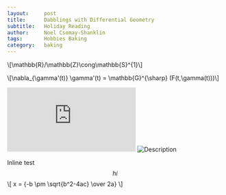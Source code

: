 ```yaml
---
layout:     post
title:      Dabblings with Differential Geometry
subtitle:   Holiday Reading 
author:     Noel Csomay-Shanklin
tags:       Hobbies Baking
category:   baking
---
```

\\[\mathbb{R}/\mathbb{Z}\cong\mathbb{S}^{1}\\]

\\[\nabla_{\gamma'(t)} \gamma'(t) = \mathbb{G}^{\sharp} (F(t,\gamma(t)))\\]

![Description](https://noelc-s.github.io/website/img/DiffGeo1/DiffGeo1ai.pdf)
![Description](http://projectpages.github.io/project-pages/img/Logo_Fairy_Tail_right.png)

Inline test $$hi$$
\\[ x = {-b \pm \sqrt{b^2-4ac} \over 2a} \\]


<div align="center"><script src="https://embed.github.com/view/3d/noelc-s/website/stl/3DPlot.stl"></script></div>

<div align="center"><script src="https://embed.github.com/view/3d/projectpages/project-pages/gh-pages/stl/test.stl"></script></div>
